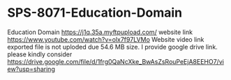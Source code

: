 # SPS-8071-Education-Domain
Education Domain
https://j1q.35a.myftpupload.com/
website link 
https://www.youtube.com/watch?v=olx7f97LVMo 
Website video link
exported file is not uploded due 54.6 MB size. I provide google drive link. please kindly consider
https://drive.google.com/file/d/1frg0QaNcXke_BwAsZsRouPeEjA8EEHO7/view?usp=sharing
